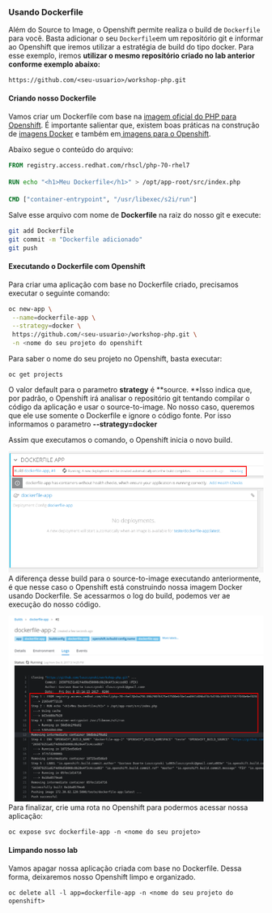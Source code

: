 ### Usando Dockerfile

Além do Source to Image, o Openshift permite realiza o build de `Dockerfile` para você. Basta adicionar o seu `Dockerfile`em um repositório git e informar ao Openshift que iremos utilizar a estratégia de build do tipo docker. Para esse exemplo, iremos **utilizar o mesmo repositório criado no lab anterior **conforme exemplo abaixo**:**

```
https://github.com/<seu-usuario>/workshop-php.git
```

#### Criando nosso Dockerfile

Vamos criar um Dockerfile com base na [imagem oficial do PHP para Openshift](https://access.redhat.com/containers/#/registry.access.redhat.com/rhscl/php-70-rhel7). É importante salientar que, existem boas práticas na construção de [imagens Docker](https://docs.openshift.com/container-platform/3.7/creating_images/guidelines.html#general-container-image-guidelines) e também em[ imagens para o Openshift](https://docs.openshift.com/container-platform/3.7/creating_images/guidelines.html#openshift-specific-guidelines).

Abaixo segue o conteúdo do arquivo:

```dockerfile
FROM registry.access.redhat.com/rhscl/php-70-rhel7

RUN echo "<h1>Meu Dockerfile</h1>" > /opt/app-root/src/index.php

CMD ["container-entrypoint", "/usr/libexec/s2i/run"]
```

Salve esse arquivo com nome de **Dockerfile** na raiz do nosso git e execute:

```bash
git add Dockerfile
git commit -m "Dockerfile adicionado"
git push
```

#### Executando o Dockerfile com Openshift

Para criar uma aplicação com base no Dockerfile criado, precisamos executar o seguinte comando:

```bash
oc new-app \
 --name=dockerfile-app \
 --strategy=docker \
 https://github.com/<seu-usuario>/workshop-php.git \
 -n <nome do seu projeto do openshift
```

Para saber o nome do seu projeto no Openshift, basta executar:

```
oc get projects
```

O valor default para o parametro **strategy** é **source. **Isso indica que, por padrão, o Openshift irá analisar o repositório git tentando compilar o código da aplicação e usar o source-to-image. No nosso caso, queremos que ele use somente o Dockerfile e ignore o código fonte. Por isso informamos o parametro **--strategy=docker**

Assim que executamos o comando, o Openshift inicia o novo build.

![](/assets/Selection_044.png)A diferença desse build para o source-to-image executando anteriormente, é que nesse caso o Openshift está construindo nossa imagem Docker usando Dockerfile. Se acessarmos o log do build, podemos ver ae execução do nosso código.

![](/assets/Selection_046.png)Para finalizar, crie uma rota no Openshift para podermos acessar nossa aplicação:

```
oc expose svc dockerfile-app -n <nome do seu projeto>
```

#### Limpando nosso lab

Vamos apagar nossa aplicação criada com base no Dockerfile. Dessa forma, deixaremos nosso Openshift limpo e organizado.

```
oc delete all -l app=dockerfile-app -n <nome do seu projeto do openshift>
```



